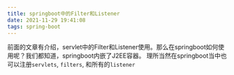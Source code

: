```yaml
---
title: springboot中的Filter和Listener
date: 2021-11-29 19:41:08
tags: spring-boot
---
```


前面的文章有介绍，servlet中的Filter和Listener使用。那么在springboot如何使用呢？我们都知道，springboot内嵌了J2EE容器。
理所当然在springboot当中也可以注册`servlets`, `filters`, 和所有的`listener`



